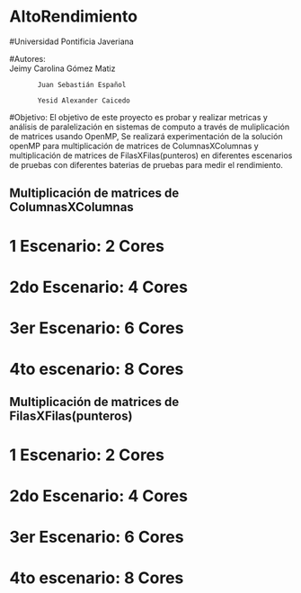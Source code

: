# AltoRendimiento
#Universidad Pontificia Javeriana

#Autores:  
           Jeimy Carolina Gómez Matiz

           Juan Sebastián Español
           
           Yesid Alexander Caicedo
           

#Objetivo: El objetivo de este proyecto es probar y realizar metricas y análisis de paralelización en sistemas de computo a través de muliplicación de matrices usando OpenMP, 
           Se realizará experimentación de la solución openMP para multiplicación de matrices de ColumnasXColumnas y multiplicación de matrices de FilasXFilas(punteros) en diferentes escenarios de pruebas con diferentes baterias de pruebas  para medir el rendimiento.

## Multiplicación de matrices de ColumnasXColumnas

# 1 Escenario: 2 Cores

# 2do Escenario:  4 Cores

# 3er Escenario: 6 Cores

# 4to escenario: 8 Cores

## Multiplicación de matrices de FilasXFilas(punteros) 

# 1 Escenario: 2 Cores

# 2do Escenario:  4 Cores

# 3er Escenario: 6 Cores

# 4to escenario: 8 Cores
